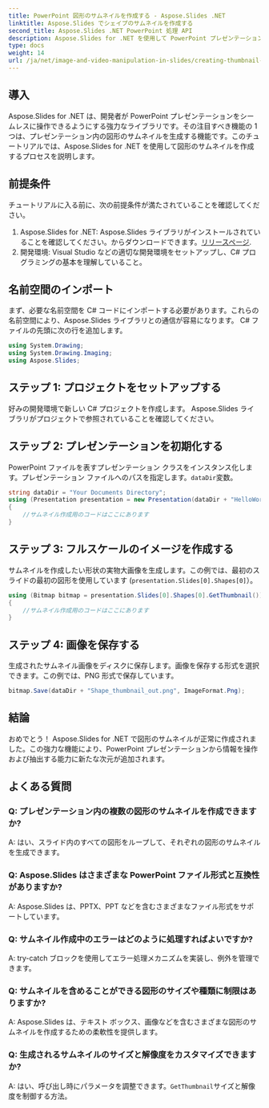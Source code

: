 ```yaml
---
title: PowerPoint 図形のサムネイルを作成する - Aspose.Slides .NET
linktitle: Aspose.Slides でシェイプのサムネイルを作成する
second_title: Aspose.Slides .NET PowerPoint 処理 API
description: Aspose.Slides for .NET を使用して PowerPoint プレゼンテーション内の図形のサムネイルを作成する方法を学びます。開発者向けの包括的なステップバイステップ ガイド。
type: docs
weight: 14
url: /ja/net/image-and-video-manipulation-in-slides/creating-thumbnail-shape/
---
```

## 導入
Aspose.Slides for .NET は、開発者が PowerPoint プレゼンテーションをシームレスに操作できるようにする強力なライブラリです。その注目すべき機能の 1 つは、プレゼンテーション内の図形のサムネイルを生成する機能です。このチュートリアルでは、Aspose.Slides for .NET を使用して図形のサムネイルを作成するプロセスを説明します。
## 前提条件
チュートリアルに入る前に、次の前提条件が満たされていることを確認してください。
1. Aspose.Slides for .NET: Aspose.Slides ライブラリがインストールされていることを確認してください。からダウンロードできます。[リリースページ](https://releases.aspose.com/slides/net/).
2. 開発環境: Visual Studio などの適切な開発環境をセットアップし、C# プログラミングの基本を理解していること。
## 名前空間のインポート
まず、必要な名前空間を C# コードにインポートする必要があります。これらの名前空間により、Aspose.Slides ライブラリとの通信が容易になります。 C# ファイルの先頭に次の行を追加します。
```csharp
using System.Drawing;
using System.Drawing.Imaging;
using Aspose.Slides;
```
## ステップ 1: プロジェクトをセットアップする
好みの開発環境で新しい C# プロジェクトを作成します。 Aspose.Slides ライブラリがプロジェクトで参照されていることを確認してください。
## ステップ 2: プレゼンテーションを初期化する
 PowerPoint ファイルを表すプレゼンテーション クラスをインスタンス化します。プレゼンテーション ファイルへのパスを指定します。`dataDir`変数。
```csharp
string dataDir = "Your Documents Directory";
using (Presentation presentation = new Presentation(dataDir + "HelloWorld.pptx"))
{
    //サムネイル作成用のコードはここにあります
}
```
## ステップ 3: フルスケールのイメージを作成する
サムネイルを作成したい形状の実物大画像を生成します。この例では、最初のスライドの最初の図形を使用しています (`presentation.Slides[0].Shapes[0]`）。
```csharp
using (Bitmap bitmap = presentation.Slides[0].Shapes[0].GetThumbnail())
{
    //サムネイル作成用のコードはここにあります
}
```
## ステップ 4: 画像を保存する
生成されたサムネイル画像をディスクに保存します。画像を保存する形式を選択できます。この例では、PNG 形式で保存しています。
```csharp
bitmap.Save(dataDir + "Shape_thumbnail_out.png", ImageFormat.Png);
```
## 結論
おめでとう！ Aspose.Slides for .NET で図形のサムネイルが正常に作成されました。この強力な機能により、PowerPoint プレゼンテーションから情報を操作および抽出する能力に新たな次元が追加されます。
## よくある質問
### Q: プレゼンテーション内の複数の図形のサムネイルを作成できますか?
A: はい、スライド内のすべての図形をループして、それぞれの図形のサムネイルを生成できます。
### Q: Aspose.Slides はさまざまな PowerPoint ファイル形式と互換性がありますか?
A: Aspose.Slides は、PPTX、PPT などを含むさまざまなファイル形式をサポートしています。
### Q: サムネイル作成中のエラーはどのように処理すればよいですか?
A: try-catch ブロックを使用してエラー処理メカニズムを実装し、例外を管理できます。
### Q: サムネイルを含めることができる図形のサイズや種類に制限はありますか?
A: Aspose.Slides は、テキスト ボックス、画像などを含むさまざまな図形のサムネイルを作成するための柔軟性を提供します。
### Q: 生成されるサムネイルのサイズと解像度をカスタマイズできますか?
 A: はい、呼び出し時にパラメータを調整できます。`GetThumbnail`サイズと解像度を制御する方法。